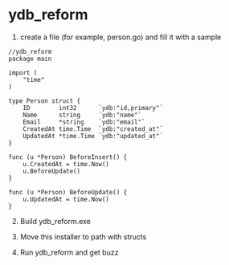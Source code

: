 # ydb_reform

1) create a file (for example, person.go) and fill it with a sample

```
//ydb_reform
package main

import (
	"time"
)

type Person struct {
	ID        int32      `ydb:"id,primary"`
	Name      string     `ydb:"name"`
	Email     *string    `ydb:"email"`
	CreatedAt time.Time  `ydb:"created_at"`
	UpdatedAt *time.Time `ydb:"updated_at"`
}

func (u *Person) BeforeInsert() {
	u.CreatedAt = time.Now()
	u.BeforeUpdate()
}

func (u *Person) BeforeUpdate() {
	u.UpdatedAt = time.Now()
}
```

2) Build ydb_reform.exe

3) Move this installer to path with structs

4) Run ydb_reform and get buzz
